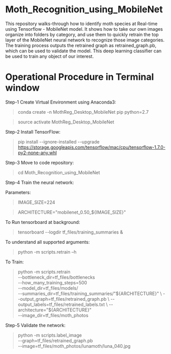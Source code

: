 # Moth_Recognition_using_MobileNet
This repository walks-through how to identify moth species at Real-time using Tensorflow - MobileNet model. It shows how to take our own images organize into folders by category, and use them to quickly retrain the top layer of the 
MobileNet neural network to recognize those image categories. The training process outputs the retrained graph as retrained_graph.pb, which can be used to validate the model. This deep learning classifier can be used to train any object of our interest.

# Operational Procedure in Terminal window
  
Step-1 Create Virtual Environment using Anaconda3:

> conda create -n MothReg_Desktop_MobileNet pip python=2.7

> source activate MothReg_Desktop_MobileNet

Step-2 Install TensorFlow:

> pip install --ignore-installed --upgrade \
https://storage.googleapis.com/tensorflow/mac/cpu/tensorflow-1.7.0-py2-none-any.whl

Step-3 Move to code repository:

> cd Moth_Recognition_using_MobileNet

Step-4 Train the neural network:

Parameters:

> IMAGE_SIZE=224

> ARCHITECTURE="mobilenet_0.50_${IMAGE_SIZE}"

To Run tensorboard at background:

> tensorboard --logdir tf_files/training_summaries &

To understand all supported arguments:

> python -m scripts.retrain –h

To Train:

> python -m scripts.retrain \
--bottleneck_dir=tf_files/bottlenecks \
--how_many_training_steps=500 \
--model_dir=tf_files/models/ \
--summaries_dir=tf_files/training_summaries/"${ARCHITECTURE}" \
--output_graph=tf_files/retrained_graph.pb \
--output_labels=tf_files/retrained_labels.txt \
--architecture="${ARCHITECTURE}" \
--image_dir=tf_files/moth_photos

Step-5 Validate the network:

> python -m scripts.label_image \
--graph=tf_files/retrained_graph.pb  \
--image=tf_files/moth_photos/lunamoth/luna_040.jpg
